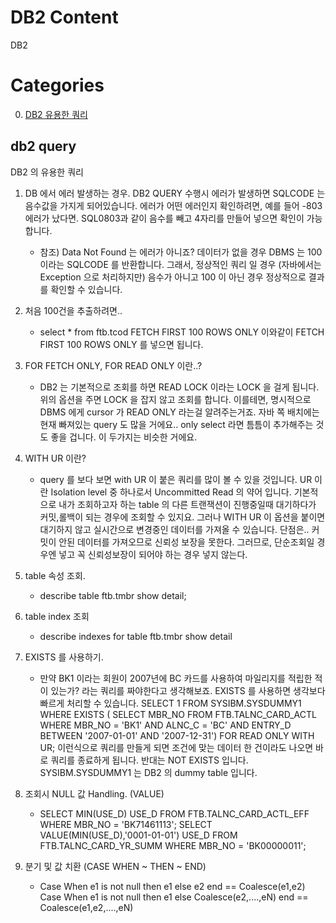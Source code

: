 # DB2 Content

DB2

# Categories

0. [DB2 유용한 쿼리](#db2-query)



## db2 query

DB2 의 유용한 쿼리

1. DB 에서 에러 발생하는 경우.
   DB2 QUERY 수행시 에러가 발생하면 SQLCODE 는 음수값을 가지게 되어있습니다.
   에러가 어떤 에러인지 확인하려면, 예를 들어 -803 에러가 났다면.
   SQL0803과 같이 음수를 빼고 4자리를 만들어 넣으면 확인이 가능합니다.

   - 참조) Data Not Found 는 에러가 아니죠? 데이터가 없을 경우 DBMS 는 100 이라는
		SQLCODE 를 반환합니다. 그래서, 정상적인 쿼리 일 경우
		(자바에서는 Exception 으로 처리하지만)
		음수가 아니고 100 이 아닌 경우 정상적으로 결과를 확인할 수 있습니다.



2. 처음 100건을 추출하려면..
   -  select * from ftb.tcod FETCH FIRST 100 ROWS ONLY
   이와같이 FETCH FIRST 100 ROWS ONLY 를 넣으면 됩니다.



3. FOR FETCH ONLY, FOR READ ONLY 이란..?
    - DB2 는 기본적으로 조회를 하면 READ LOCK 이라는 LOCK 을 걸게 됩니다.
   위의 옵션을 주면 LOCK 을 잡지 않고 조회를 합니다.
   이를테면, 명시적으로 DBMS 에게 cursor 가 READ ONLY 라는걸 알려주는거죠.
   자바 쪽 배치에는 현재 빠져있는 query 도 많을 거에요..
   only select 라면 틈틈이 추가해주는 것도 좋을 겁니다.
   이 두가지는 비슷한 거에요.



4. WITH UR 이란?
    - query 를 보다 보면 with UR 이 붙은 쿼리를 많이 볼 수 있을 것입니다.
   UR 이란 Isolation level 중 하나로서 Uncommitted Read 의 약어 입니다.
   기본적으로 내가 조회하고자 하는 table 의 다른 트랜잭션이 진행중일때
   대기하다가 커밋,롤백이 되는 경우에 조회할 수 있지요.
   그러나 WITH UR 이 옵션을 붙이면 대기하지 않고 실시간으로 변경중인 데이터를
   가져올 수 있습니다.
   단점은.. 커밋이 안된 데이터를 가져오므로 신뢰성 보장을 못한다.
   그러므로, 단순조회일 경우엔 넣고 꼭 신뢰성보장이 되어야 하는 경우 넣지 않는다.



5. table 속성 조회.
    - describe table ftb.tmbr show detail;



6. table index 조회
    - describe indexes for table ftb.tmbr show detail



7. EXISTS 를 사용하기.
    - 만약 BK1 이라는 회원이 2007년에 BC 카드를 사용하여 마일리지를 적립한 적이 있는가?
   라는 쿼리를 짜야한다고 생각해보죠.
   EXISTS 를 사용하면 생각보다 빠르게 처리할 수 있습니다.
   SELECT 1 FROM SYSIBM.SYSDUMMY1
   WHERE EXISTS (
     SELECT MBR_NO FROM FTB.TALNC_CARD_ACTL
     WHERE MBR_NO = 'BK1' AND ALNC_C = 'BC' AND
     ENTRY_D BETWEEN '2007-01-01' AND '2007-12-31') FOR READ ONLY WITH UR;
   이런식으로 쿼리를 만들게 되면 조건에 맞는 데이터 한 건이라도 나오면 바로 쿼리를 종료하게
   됩니다.
   반대는 NOT EXISTS 입니다. SYSIBM.SYSDUMMY1 는 DB2 의 dummy table 입니다.



8. 조회시 NULL 값 Handling. (VALUE)
    - SELECT MIN(USE_D) USE_D FROM FTB.TALNC_CARD_ACTL_EFF  WHERE MBR_NO = 'BK71461113';
    SELECT VALUE(MIN(USE_D),'0001-01-01') USE_D FROM FTB.TALNC_CARD_YR_SUMM  WHERE MBR_NO = 'BK00000011';



9. 분기 및 값 치환 (CASE WHEN ~ THEN ~ END)
    - Case When e1 is not null then e1 else e2 end  == Coalesce(e1,e2)
    Case When e1 is not null then e1 else Coalesce(e2,....,eN) end == Coalesce(e1,e2,....,eN)
